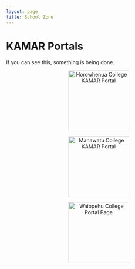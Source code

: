 ```yaml
---
layout: page
title: School Zone
---
```


<h1>KAMAR Portals</h1>

<p>If you can see this, something is being done.</p>

<center>

<a href="http://kamar.horowhenua.school.nz/student/index.php"><img src="http://i.imgur.com/Fjc63D2.png" style="margin-left: 25px; margin-right: 25px;" title="Horowhenua College KAMAR Portal" width="165" height="165"></a>

<a href="http://kamar.manawatucollege.school.nz"><img src="http://i.imgur.com/JeextLz.png" style="margin-left: 25px; margin-right: 25px;" title="Manawatu College KAMAR Portal" width="165" height="165"></a>

<a href="http://portal.waiopehu.ac.nz/"><img src="http://i.imgur.com/LHYr2RE.png" style="margin-left: 25px; margin-right: 25px;" title="Waiopehu College Portal Page" width="165" height="165"></a>

</center>

